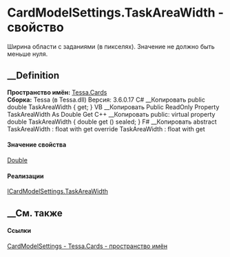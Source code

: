 # CardModelSettings.TaskAreaWidth - свойство
Ширина области с заданиями (в пикселях). Значение не должно быть меньше нуля.
##  __Definition
 **Пространство имён:** [Tessa.Cards](N_Tessa_Cards.htm)  
 **Сборка:** Tessa (в Tessa.dll) Версия: 3.6.0.17
C# __Копировать
     public double TaskAreaWidth { get; }
VB __Копировать
     Public ReadOnly Property TaskAreaWidth As Double
    	Get
C++ __Копировать
     public:
    virtual property double TaskAreaWidth {
    	double get () sealed;
    }
F# __Копировать
     abstract TaskAreaWidth : float with get
    override TaskAreaWidth : float with get
#### Значение свойства
[Double](https://learn.microsoft.com/dotnet/api/system.double)
#### Реализации
[ICardModelSettings.TaskAreaWidth](P_Tessa_Cards_ICardModelSettings_TaskAreaWidth.htm)  
##  __См. также
#### Ссылки
[CardModelSettings - ](T_Tessa_Cards_CardModelSettings.htm)
[Tessa.Cards - пространство имён](N_Tessa_Cards.htm)
